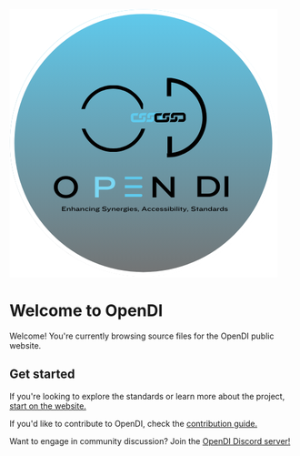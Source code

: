 ![](./docs/img/opendi-icon.png)

# Welcome to OpenDI

Welcome! You're currently browsing source files for the OpenDI public website.

## Get started

If you're looking to explore the standards or learn more about the project, [start on the website.](https://opendi-org.github.io/landing-site/)

If you'd like to contribute to OpenDI, check the [contribution guide.](https://opendi-org.github.io/landing-site/How%20To%20Contribute/)

Want to engage in community discussion? Join the [OpenDI Discord server!](https://discord.gg/FtAX3JStJz)
